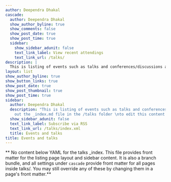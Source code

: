 ```yaml
---
author: Deependra Dhakal
cascade:
  author: Deependra Dhakal
  show_author_byline: true
  show_comments: false
  show_post_date: true
  show_post_time: true
  sidebar:
    show_sidebar_adunit: false
    text_link_label: View recent attendings
    text_link_url: /talks/
description: |
  This is listing of events such as talks and conferences/discussions attended and organized
layout: list
show_author_byline: true
show_button_links: true
show_post_date: true
show_post_thumbnail: true
show_post_time: true
sidebar:
  author: Deependra Dhakal
  description: "This is listing of events such as talks and conferences/discussions attended and organized \nother with a time, date, and place. \nEven this sidebar offers a ton of customizations.\n\nCheck
    out the _index.md file in the /talks folder \nto edit this content. \n"
  show_sidebar_adunit: false
  text_link_label: Subscribe via RSS
  text_link_url: /talks/index.xml
  title: Events and talks
title: Events and talks
---
```


** No content below YAML for the talks _index. This file provides front matter for the listing page layout and sidebar content. It is also a branch bundle, and all settings under `cascade` provide front matter for all pages inside talks/. You may still override any of these by changing them in a page's front matter.**
